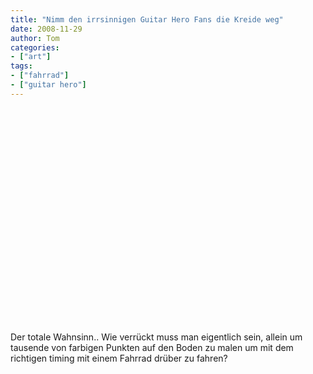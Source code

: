 ```yaml
---
title: "Nimm den irrsinnigen Guitar Hero Fans die Kreide weg"
date: 2008-11-29
author: Tom
categories:
- ["art"]
tags:
- ["fahrrad"]
- ["guitar hero"]
---
```

<object width="425" height="344"><param name="movie" value="http://www.youtube.com/v/NlMYWuGUZlM&hl=de&fs=1"></param><param name="allowFullScreen" value="true"></param><param name="allowscriptaccess" value="always"></param><embed src="http://www.youtube.com/v/NlMYWuGUZlM&hl=de&fs=1" type="application/x-shockwave-flash" allowscriptaccess="always" allowfullscreen="true" width="425" height="344"></embed></object>

Der totale Wahnsinn.. Wie verrückt muss man eigentlich sein, allein um tausende von farbigen Punkten auf den Boden zu malen um mit dem richtigen timing mit einem Fahrrad drüber zu fahren?
